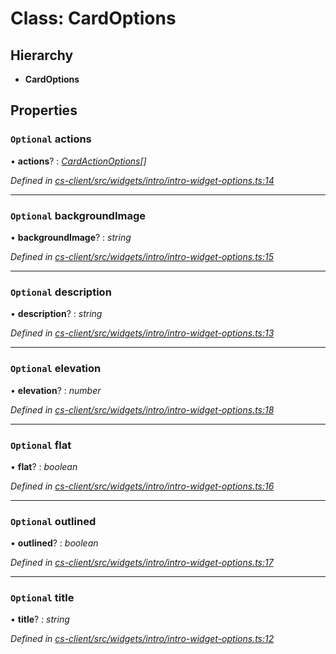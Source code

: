 # Class: CardOptions

## Hierarchy

* **CardOptions**

## Properties

### `Optional` actions

• **actions**? : *[CardActionOptions](_cs_client_src_widgets_intro_intro_widget_options_.cardactionoptions.md)[]*

*Defined in [cs-client/src/widgets/intro/intro-widget-options.ts:14](https://github.com/RichardHovenkamp/csnext/blob/40018c3a/packages/cs-client/src/widgets/intro/intro-widget-options.ts#L14)*

___

### `Optional` backgroundImage

• **backgroundImage**? : *string*

*Defined in [cs-client/src/widgets/intro/intro-widget-options.ts:15](https://github.com/RichardHovenkamp/csnext/blob/40018c3a/packages/cs-client/src/widgets/intro/intro-widget-options.ts#L15)*

___

### `Optional` description

• **description**? : *string*

*Defined in [cs-client/src/widgets/intro/intro-widget-options.ts:13](https://github.com/RichardHovenkamp/csnext/blob/40018c3a/packages/cs-client/src/widgets/intro/intro-widget-options.ts#L13)*

___

### `Optional` elevation

• **elevation**? : *number*

*Defined in [cs-client/src/widgets/intro/intro-widget-options.ts:18](https://github.com/RichardHovenkamp/csnext/blob/40018c3a/packages/cs-client/src/widgets/intro/intro-widget-options.ts#L18)*

___

### `Optional` flat

• **flat**? : *boolean*

*Defined in [cs-client/src/widgets/intro/intro-widget-options.ts:16](https://github.com/RichardHovenkamp/csnext/blob/40018c3a/packages/cs-client/src/widgets/intro/intro-widget-options.ts#L16)*

___

### `Optional` outlined

• **outlined**? : *boolean*

*Defined in [cs-client/src/widgets/intro/intro-widget-options.ts:17](https://github.com/RichardHovenkamp/csnext/blob/40018c3a/packages/cs-client/src/widgets/intro/intro-widget-options.ts#L17)*

___

### `Optional` title

• **title**? : *string*

*Defined in [cs-client/src/widgets/intro/intro-widget-options.ts:12](https://github.com/RichardHovenkamp/csnext/blob/40018c3a/packages/cs-client/src/widgets/intro/intro-widget-options.ts#L12)*
